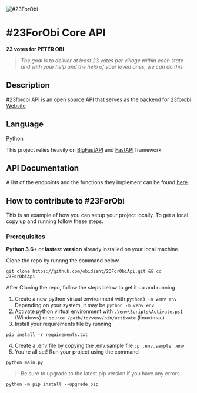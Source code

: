 ![](https://23forobi.com/_next/image?url=%2F_next%2Fstatic%2Fmedia%2Flogo.f4cb05ca.png&w=256&q=75 "#23ForObi")

# #23ForObi Core API
**23 votes for PETER OBI** 
>*The goal is to deliver at least 23 votes per village within each state and with your help and the help of your loved ones, we can do this*

## Description
#23forobi API is an open source API that serves as the backend for [23forobi Website](https://23forobi.com/)

## Language
Python

This project relies heavily on [BigFastAPI](https://bigfa.st/) and [FastAPI](https://fastapi.tiangolo.com) framework

## API Documentation
A list of the endpoints and the functions they implement can be found [here](http://127.0.0.1:7001/docs).

## How to contribute to #23ForObi

This is an example of how you can setup your project locally.
To get a local copy up and running follow these steps.

### Prerequisites
**Python 3.6+** or  **lastest version** already installed on your local machine.


Clone the repo by runnng the command below
```
git clone https://github.com/obidient/23ForObiApi.git && cd 23ForObiApi
```
After Cloning the repo, follow the steps below to get it up and running

1. Create a new python virtual environment with `python3 -m venv env` Depending on your system, it may be `python -m venv env`.
2. Activate python virtual environment with `.\env\Scripts\Activate.ps1` (Windows) or `source /path/to/venv/bin/activate` (linux/mac)
3. Install your requirements file by running
```
pip install -r requirements.txt
``` 
4. Create a .env file by copying the .env.sample file `cp .env.sample .env`
5. You're all set! Run your project using the command 
```
python main.py
```

> Be sure to upgrade to the latest pip version if you have any errors.
```
python -m pip install --upgrade pip
```